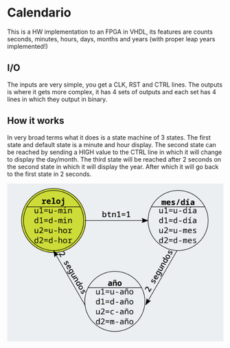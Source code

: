 # Calendario
This is a HW implementation to an FPGA in VHDL, its features are counts seconds, minutes, hours, days, months and years (with proper leap years implemented!)

## I/O

The inputs are very simple, you get a CLK, RST and CTRL lines.
The outputs is where it gets more complex, it has 4 sets of outputs and each set has 4 lines in which they output in binary.

## How it works

In very broad terms what it does is a state machine of 3 states.
The first state and default state is a minute and hour display.
The second state can be reached by sending a HIGH value to the CTRL line in which it will change to display the day/month.
The third state will be reached after 2 seconds on the second state in which it will display the year. After which it will go back to the first state in 2 seconds.

![STATE MACHINE](https://github.com/gDiode/Calendario/blob/ef973e96c3a5e92e2f73420d9d826983267bcee8/image.png)
